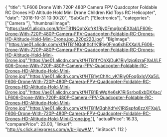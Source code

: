 {
	"title": "LF606 Drone With 720P 480P Camera FPV Quadcopter Foldable RC Drones HD Altitude Hold Mini Drone Children Kid Toys RC Helicopter",
	"date": "2018-10-31 10:30:20",
	"SubCat": ["Electronics"],
	"categories": ["Camera "],
	"thumbnailImage": "https://ae01.alicdn.com/kf/HTB1NQqhXcfrK1Rjy0Fmq6xhEXXaI/LF606-Drone-With-720P-480P-Camera-FPV-Quadcopter-Foldable-RC-Drones-HD-Altitude-Hold-Mini-Drone.jpg_220x220.jpg",
	"BigImage": ["https://ae01.alicdn.com/kf/HTB1NQqhXcfrK1Rjy0Fmq6xhEXXaI/LF606-Drone-With-720P-480P-Camera-FPV-Quadcopter-Foldable-RC-Drones-HD-Altitude-Hold-Mini-Drone.jpg","https://ae01.alicdn.com/kf/HTB1fYOhXjDuK1Rjy1zjq6zraFXaU/LF606-Drone-With-720P-480P-Camera-FPV-Quadcopter-Foldable-RC-Drones-HD-Altitude-Hold-Mini-Drone.jpg","https://ae01.alicdn.com/kf/HTB1ytChXc_vK1Rjy0Foq6xIxVXa5/LF606-Drone-With-720P-480P-Camera-FPV-Quadcopter-Foldable-RC-Drones-HD-Altitude-Hold-Mini-Drone.jpg","https://ae01.alicdn.com/kf/HTB1EnWgXe6sK1RjSsrbq6xbDXXac/LF606-Drone-With-720P-480P-Camera-FPV-Quadcopter-Foldable-RC-Drones-HD-Altitude-Hold-Mini-Drone.jpg","https://ae01.alicdn.com/kf/HTB1M3qhXdfvK1RjSspfq6zzXFXaj/LF606-Drone-With-720P-480P-Camera-FPV-Quadcopter-Foldable-RC-Drones-HD-Altitude-Hold-Mini-Drone.jpg"],
	"actualPrice": 16.33,
	"comparePrice": 23.00,
	"linkurl": "http://s.click.aliexpress.com/e/bHijowAM",
	"inStock": 112
}
